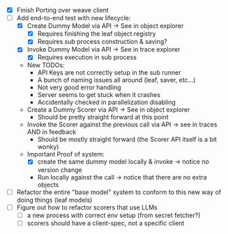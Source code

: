 * [x] Finish Porting over weave client
* [ ] Add end-to-end test with new lifecycle: 
  * [x] Create Dummy Model via API -> See in object explorer
    * [x] Requires finishing the leaf object registry
    * [x] Requires sub process construction & saving?
  * [x] Invoke Dummy Model via API -> See in trace explorer
    * [x] Requires execution in sub process
  * New TODOs:
    * API Keys are not correctly setup in the sub runner
    * A bunch of naming issues all around (leaf, saver, etc...)
    * Not very good error handling
    * Server seems to get stuck when it crashes
    * Accidentally checked in parallelization disabling
  * Create a Dummy Scorer via API -> See in object explorer
    * Should be pretty straight forward at this point
  * Invoke the Scorer against the previous call via API -> see in traces AND in feedback
    * Should be mostly straight forward (the Scorer API itself is a bit wonky)
  * Important Proof of system: 
    * [x] create the same dummy model locally & invoke -> notice no version change
    * Run locally against the call -> notice that there are no extra objects
* [ ] Refactor the entire "base model" system to conform to this new way of doing things (leaf models)
* [ ] Figure out how to refactor scorers that use LLMs
  * [ ] a new process with correct env setup (from secret fetcher?)
  * [ ] scorers should have a client-spec, not a specific client